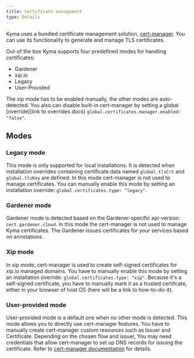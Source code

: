 ```yaml
---
title: Certificate management
type: Details
---
```


Kyma uses a bundled certificate management solution, [cert-manager](https://cert-manager.io/).
You can use its functionality to generate and manage TLS certificates.

Out-of the box Kyma supports four predefined modes for handling certificates:
- Gardener
- xip.io
- Legacy
- User-Provided

The xip mode has to be enabled manually, the other modes are auto-detected.
You also can disable built-in cert-manager by setting a global [override](link to overrides docs) `global.certificates.manager.enabled: "false"`.

## Modes

### Legacy mode

This mode is only supported for local installations.
It is detected when installation overrides containing certificate data named `global.tlsCrt` and `global.tlsKey` are defined.
In this mode cert-manager is not used to manage certificates.
You can manually enable this mode by setting an installation override: `global.certificates.type: "legacy"`.

### Gardener mode

Gardener mode is detected based on the Gardener-specific api-version: `cert.gardener.cloud`.
In this mode the cert-manager is not used to manage Kyma certificates. The Gardener issues certificates for your services based on annotations.

### Xip mode

In xip mode, cert-manager is used to create self-signed certificates for xip.io managed domains.
You have to manually enable this mode by setting an installation override: `global.certificates.type: "xip"`.
Because it's a self-signed certificate, you have to manually mark it as a trusted certifcate, either in your browser of host OS (here will be a link to how-to-do-it).

### User-provided mode

User-provided mode is a default one when no other mode is detected.
This mode allows you to directly use cert-manager features. You have to manually create cert-manager custom resources such as Issuer and Certificate.
Depending on the chosen flow and issuer, You may need credentials that allow cert-manager to set up DNS records for issuing the certificate. Refer to [cert-manager documentation](https://cert-manager.io/) for details.
